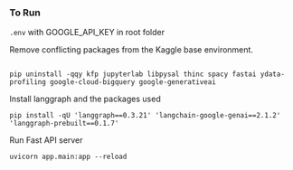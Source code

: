 ### To Run

`.env` with GOOGLE_API_KEY in root folder

Remove conflicting packages from the Kaggle base environment.

```

pip uninstall -qqy kfp jupyterlab libpysal thinc spacy fastai ydata-profiling google-cloud-bigquery google-generativeai
```
Install langgraph and the packages used


```
pip install -qU 'langgraph==0.3.21' 'langchain-google-genai==2.1.2' 'langgraph-prebuilt==0.1.7'
```

Run Fast API server

```
uvicorn app.main:app --reload
```

